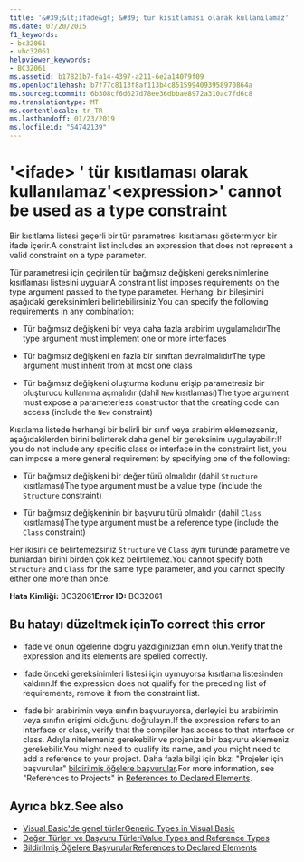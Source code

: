 ```yaml
---
title: '&#39;&lt;ifade&gt; &#39; tür kısıtlaması olarak kullanılamaz'
ms.date: 07/20/2015
f1_keywords:
- bc32061
- vbc32061
helpviewer_keywords:
- BC32061
ms.assetid: b17821b7-fa14-4397-a211-6e2a14079f09
ms.openlocfilehash: b7f77c8113f8af113b4c8515994093958970864a
ms.sourcegitcommit: 6b308cf6d627d78ee36dbbae8972a310ac7fd6c8
ms.translationtype: MT
ms.contentlocale: tr-TR
ms.lasthandoff: 01/23/2019
ms.locfileid: "54742139"
---
```

# <a name="39ltexpressiongt39-cannot-be-used-as-a-type-constraint"></a><span data-ttu-id="061ba-102">&#39;&lt;ifade&gt; &#39; tür kısıtlaması olarak kullanılamaz</span><span class="sxs-lookup"><span data-stu-id="061ba-102">&#39;&lt;expression&gt;&#39; cannot be used as a type constraint</span></span>
<span data-ttu-id="061ba-103">Bir kısıtlama listesi geçerli bir tür parametresi kısıtlaması göstermiyor bir ifade içerir.</span><span class="sxs-lookup"><span data-stu-id="061ba-103">A constraint list includes an expression that does not represent a valid constraint on a type parameter.</span></span>  
  
 <span data-ttu-id="061ba-104">Tür parametresi için geçirilen tür bağımsız değişkeni gereksinimlerine kısıtlaması listesini uygular.</span><span class="sxs-lookup"><span data-stu-id="061ba-104">A constraint list imposes requirements on the type argument passed to the type parameter.</span></span> <span data-ttu-id="061ba-105">Herhangi bir bileşimini aşağıdaki gereksinimleri belirtebilirsiniz:</span><span class="sxs-lookup"><span data-stu-id="061ba-105">You can specify the following requirements in any combination:</span></span>  
  
-   <span data-ttu-id="061ba-106">Tür bağımsız değişkeni bir veya daha fazla arabirim uygulamalıdır</span><span class="sxs-lookup"><span data-stu-id="061ba-106">The type argument must implement one or more interfaces</span></span>  
  
-   <span data-ttu-id="061ba-107">Tür bağımsız değişkeni en fazla bir sınıftan devralmalıdır</span><span class="sxs-lookup"><span data-stu-id="061ba-107">The type argument must inherit from at most one class</span></span>  
  
-   <span data-ttu-id="061ba-108">Tür bağımsız değişkeni oluşturma kodunu erişip parametresiz bir oluşturucu kullanıma açmalıdır (dahil `New` kısıtlaması)</span><span class="sxs-lookup"><span data-stu-id="061ba-108">The type argument must expose a parameterless constructor that the creating code can access (include the `New` constraint)</span></span>  
  
 <span data-ttu-id="061ba-109">Kısıtlama listede herhangi bir belirli bir sınıf veya arabirim eklemezseniz, aşağıdakilerden birini belirterek daha genel bir gereksinim uygulayabilir:</span><span class="sxs-lookup"><span data-stu-id="061ba-109">If you do not include any specific class or interface in the constraint list, you can impose a more general requirement by specifying one of the following:</span></span>  
  
-   <span data-ttu-id="061ba-110">Tür bağımsız değişkeni bir değer türü olmalıdır (dahil `Structure` kısıtlaması)</span><span class="sxs-lookup"><span data-stu-id="061ba-110">The type argument must be a value type (include the `Structure` constraint)</span></span>  
  
-   <span data-ttu-id="061ba-111">Tür bağımsız değişkeninin bir başvuru türü olmalıdır (dahil `Class` kısıtlaması)</span><span class="sxs-lookup"><span data-stu-id="061ba-111">The type argument must be a reference type (include the `Class` constraint)</span></span>  
  
 <span data-ttu-id="061ba-112">Her ikisini de belirtemezsiniz `Structure` ve `Class` aynı türünde parametre ve bunlardan birini birden çok kez belirtilemez.</span><span class="sxs-lookup"><span data-stu-id="061ba-112">You cannot specify both `Structure` and `Class` for the same type parameter, and you cannot specify either one more than once.</span></span>  
  
 <span data-ttu-id="061ba-113">**Hata Kimliği:** BC32061</span><span class="sxs-lookup"><span data-stu-id="061ba-113">**Error ID:** BC32061</span></span>  
  
## <a name="to-correct-this-error"></a><span data-ttu-id="061ba-114">Bu hatayı düzeltmek için</span><span class="sxs-lookup"><span data-stu-id="061ba-114">To correct this error</span></span>  
  
-   <span data-ttu-id="061ba-115">İfade ve onun öğelerine doğru yazdığınızdan emin olun.</span><span class="sxs-lookup"><span data-stu-id="061ba-115">Verify that the expression and its elements are spelled correctly.</span></span>  
  
-   <span data-ttu-id="061ba-116">İfade önceki gereksinimleri listesi için uymuyorsa kısıtlama listesinden kaldırın.</span><span class="sxs-lookup"><span data-stu-id="061ba-116">If the expression does not qualify for the preceding list of requirements, remove it from the constraint list.</span></span>  
  
-   <span data-ttu-id="061ba-117">İfade bir arabirimin veya sınıfın başvuruyorsa, derleyici bu arabirimin veya sınıfın erişimi olduğunu doğrulayın.</span><span class="sxs-lookup"><span data-stu-id="061ba-117">If the expression refers to an interface or class, verify that the compiler has access to that interface or class.</span></span> <span data-ttu-id="061ba-118">Adıyla nitelemeniz gerekebilir ve projenize bir başvuru eklemeniz gerekebilir.</span><span class="sxs-lookup"><span data-stu-id="061ba-118">You might need to qualify its name, and you might need to add a reference to your project.</span></span> <span data-ttu-id="061ba-119">Daha fazla bilgi için bkz: "Projeler için başvurular" [bildirilmiş öğelere başvurular](../../../visual-basic/programming-guide/language-features/declared-elements/references-to-declared-elements.md).</span><span class="sxs-lookup"><span data-stu-id="061ba-119">For more information, see "References to Projects" in [References to Declared Elements](../../../visual-basic/programming-guide/language-features/declared-elements/references-to-declared-elements.md).</span></span>  
  
## <a name="see-also"></a><span data-ttu-id="061ba-120">Ayrıca bkz.</span><span class="sxs-lookup"><span data-stu-id="061ba-120">See also</span></span>
- [<span data-ttu-id="061ba-121">Visual Basic'de genel türler</span><span class="sxs-lookup"><span data-stu-id="061ba-121">Generic Types in Visual Basic</span></span>](../../../visual-basic/programming-guide/language-features/data-types/generic-types.md)
- [<span data-ttu-id="061ba-122">Değer Türleri ve Başvuru Türleri</span><span class="sxs-lookup"><span data-stu-id="061ba-122">Value Types and Reference Types</span></span>](../../../visual-basic/programming-guide/language-features/data-types/value-types-and-reference-types.md)
- [<span data-ttu-id="061ba-123">Bildirilmiş Öğelere Başvurular</span><span class="sxs-lookup"><span data-stu-id="061ba-123">References to Declared Elements</span></span>](../../../visual-basic/programming-guide/language-features/declared-elements/references-to-declared-elements.md)

